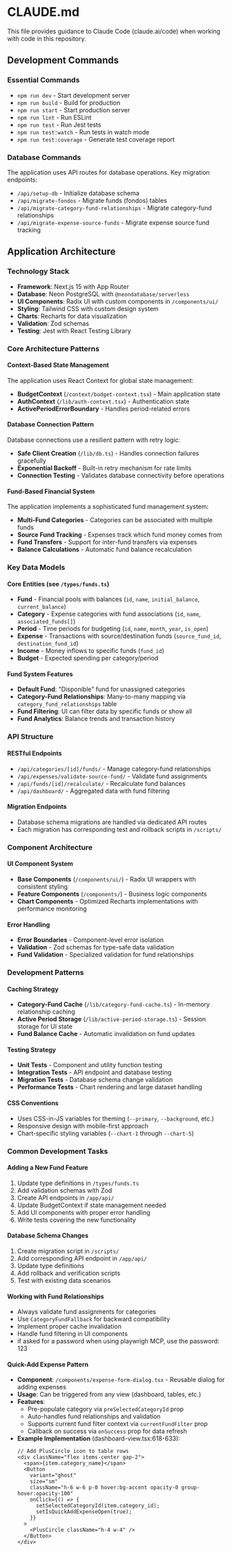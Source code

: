 # CLAUDE.md

This file provides guidance to Claude Code (claude.ai/code) when working with code in this repository.

## Development Commands

### Essential Commands
- `npm run dev` - Start development server
- `npm run build` - Build for production
- `npm run start` - Start production server
- `npm run lint` - Run ESLint
- `npm run test` - Run Jest tests
- `npm run test:watch` - Run tests in watch mode
- `npm run test:coverage` - Generate test coverage report

### Database Commands
The application uses API routes for database operations. Key migration endpoints:
- `/api/setup-db` - Initialize database schema
- `/api/migrate-fondos` - Migrate funds (fondos) tables
- `/api/migrate-category-fund-relationships` - Migrate category-fund relationships
- `/api/migrate-expense-source-funds` - Migrate expense source fund tracking

## Application Architecture

### Technology Stack
- **Framework**: Next.js 15 with App Router
- **Database**: Neon PostgreSQL with `@neondatabase/serverless`
- **UI Components**: Radix UI with custom components in `/components/ui/`
- **Styling**: Tailwind CSS with custom design system
- **Charts**: Recharts for data visualization
- **Validation**: Zod schemas
- **Testing**: Jest with React Testing Library

### Core Architecture Patterns

#### Context-Based State Management
The application uses React Context for global state management:
- **BudgetContext** (`/context/budget-context.tsx`) - Main application state
- **AuthContext** (`/lib/auth-context.tsx`) - Authentication state
- **ActivePeriodErrorBoundary** - Handles period-related errors

#### Database Connection Pattern
Database connections use a resilient pattern with retry logic:
- **Safe Client Creation** (`/lib/db.ts`) - Handles connection failures gracefully
- **Exponential Backoff** - Built-in retry mechanism for rate limits
- **Connection Testing** - Validates database connectivity before operations

#### Fund-Based Financial System
The application implements a sophisticated fund management system:
- **Multi-Fund Categories** - Categories can be associated with multiple funds
- **Source Fund Tracking** - Expenses track which fund money comes from
- **Fund Transfers** - Support for inter-fund transfers via expenses
- **Balance Calculations** - Automatic fund balance recalculation

### Key Data Models

#### Core Entities (see `/types/funds.ts`)
- **Fund** - Financial pools with balances (`id`, `name`, `initial_balance`, `current_balance`)
- **Category** - Expense categories with fund associations (`id`, `name`, `associated_funds[]`)
- **Period** - Time periods for budgeting (`id`, `name`, `month`, `year`, `is_open`)
- **Expense** - Transactions with source/destination funds (`source_fund_id`, `destination_fund_id`)
- **Income** - Money inflows to specific funds (`fund_id`)
- **Budget** - Expected spending per category/period

#### Fund System Features
- **Default Fund**: "Disponible" fund for unassigned categories
- **Category-Fund Relationships**: Many-to-many mapping via `category_fund_relationships` table
- **Fund Filtering**: UI can filter data by specific funds or show all
- **Fund Analytics**: Balance trends and transaction history

### API Structure

#### RESTful Endpoints
- `/api/categories/[id]/funds/` - Manage category-fund relationships
- `/api/expenses/validate-source-fund/` - Validate fund assignments
- `/api/funds/[id]/recalculate/` - Recalculate fund balances
- `/api/dashboard/` - Aggregated data with fund filtering

#### Migration Endpoints
- Database schema migrations are handled via dedicated API routes
- Each migration has corresponding test and rollback scripts in `/scripts/`

### Component Architecture

#### UI Component System
- **Base Components** (`/components/ui/`) - Radix UI wrappers with consistent styling
- **Feature Components** (`/components/`) - Business logic components
- **Chart Components** - Optimized Recharts implementations with performance monitoring

#### Error Handling
- **Error Boundaries** - Component-level error isolation
- **Validation** - Zod schemas for type-safe data validation
- **Fund Validation** - Specialized validation for fund relationships

### Development Patterns

#### Caching Strategy
- **Category-Fund Cache** (`/lib/category-fund-cache.ts`) - In-memory relationship caching
- **Active Period Storage** (`/lib/active-period-storage.ts`) - Session storage for UI state
- **Fund Balance Cache** - Automatic invalidation on fund updates

#### Testing Strategy
- **Unit Tests** - Component and utility function testing
- **Integration Tests** - API endpoint and database testing
- **Migration Tests** - Database schema change validation
- **Performance Tests** - Chart rendering and large dataset handling

#### CSS Conventions
- Uses CSS-in-JS variables for theming (`--primary`, `--background`, etc.)
- Responsive design with mobile-first approach
- Chart-specific styling variables (`--chart-1` through `--chart-5`)

### Common Development Tasks

#### Adding a New Fund Feature
1. Update type definitions in `/types/funds.ts`
2. Add validation schemas with Zod
3. Create API endpoints in `/app/api/`
4. Update BudgetContext if state management needed
5. Add UI components with proper error handling
6. Write tests covering the new functionality

#### Database Schema Changes
1. Create migration script in `/scripts/`
2. Add corresponding API endpoint in `/app/api/`
3. Update type definitions
4. Add rollback and verification scripts
5. Test with existing data scenarios

#### Working with Fund Relationships
- Always validate fund assignments for categories
- Use `CategoryFundFallback` for backward compatibility
- Implement proper cache invalidation
- Handle fund filtering in UI components
- if asked for a password when using playwrigh MCP, use the password: 123

#### Quick-Add Expense Pattern
- **Component**: `/components/expense-form-dialog.tsx` - Reusable dialog for adding expenses
- **Usage**: Can be triggered from any view (dashboard, tables, etc.)
- **Features**:
  - Pre-populate category via `preSelectedCategoryId` prop
  - Auto-handles fund relationships and validation
  - Supports current fund filter context via `currentFundFilter` prop
  - Callback on success via `onSuccess` prop for data refresh
- **Example Implementation** (dashboard-view.tsx:618-633):
  ```tsx
  // Add PlusCircle icon to table rows
  <div className="flex items-center gap-2">
    <span>{item.category_name}</span>
    <Button
      variant="ghost"
      size="sm"
      className="h-6 w-6 p-0 hover:bg-accent opacity-0 group-hover:opacity-100"
      onClick={() => {
        setSelectedCategoryId(item.category_id);
        setIsQuickAddExpenseOpen(true);
      }}
    >
      <PlusCircle className="h-4 w-4" />
    </Button>
  </div>
  ```